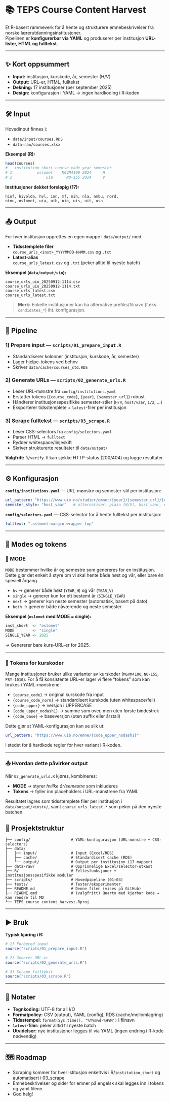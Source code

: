 # 📚 TEPS Course Content Harvest

Et R-basert rammeverk for å hente og strukturere emnebeskrivelser fra norske lærerutdanningsinstitusjoner.  
Pipelinen er **konfigurerbar via YAML** og produserer per institusjon **URL-lister, HTML og fulltekst**.

---

## ✨ Kort oppsummert

- **Input:** institusjon, kurskode, år, semester (H/V)  
- **Output:** URL-er, HTML, fulltekst  
- **Dekning:** 17 institusjoner (per september 2025)  
- **Design:** konfigurasjon i YAML → ingen hardkoding i R-koden

---

## 🛠️ Input

Hovedinput finnes i:

- `data/input/courses.RDS`  
- `data-raw/courses.xlsx`

**Eksempel (R):**
```r
head(courses)
#   institution_short course_code year semester
# 1           oslomet    MGVM4100 2024     H
# 2               uia      NO-155 2024     V
```

**Institusjoner dekket foreløpig (17):**
```text
hiof, hivolda, hvl, inn, mf, nih, nla, nmbu, nord,
ntnu, oslomet, uia, uib, uio, uis, uit, usn
```

---

## 📤 Output

For hver institusjon opprettes en egen mappe i `data/output/` med:

- **Tidsstemplete filer**  
  `course_urls_<inst>_YYYYMMDD-HHMM.csv` og `.txt`
- **Latest-alias**  
  `course_urls_latest.csv` og `.txt` (peker alltid til nyeste batch)

**Eksempel (`data/output/uio`):**
```text
course_urls_uio_20250912-1114.csv
course_urls_uio_20250912-1114.txt
course_urls_latest.csv
course_urls_latest.txt
```

> **Merk:** Enkelte institusjoner kan ha alternative prefiks/filnavn (f.eks. `candidates_*`) iht. konfigurasjon.

---

## 🔄 Pipeline

### 1) Prepare input — `scripts/01_prepare_input.R`
- Standardiserer kolonner (institusjon, kurskode, år, semester)
- Lager hjelpe-tokens ved behov
- Skriver `data/cache/courses_std.RDS`

### 2) Generate URLs — `scripts/02_generate_urls.R`
- Leser URL-mønstre fra `config/institutions.yaml`
- Erstatter tokens (`{course_code}`, `{year}`, `{semester_url}`) robust
- Håndterer institusjonsspesifikke semester-stiler (`H/V`, `host/vaar`, `1/2`, …)
- Eksporterer tidsstemplete + `latest`-filer per institusjon

### 3) Scrape fulltekst — `scripts/03_scrape.R`
- Leser CSS-selectors fra `config/selectors.yaml`
- Parser HTML → `fulltext`
- Rydder whitespace/linjeskift
- Skriver strukturerte resultater til `data/output/`

**Valgfritt:** `R/verify.R` kan sjekke HTTP-status (200/404) og logge resultater.

---

## ⚙️ Konfigurasjon

**`config/institutions.yaml`** — URL-mønstre og semester-stil per institusjon:
```yaml
url_pattern: "https://www.uio.no/studier/emner/{year}/{semester_url}/{course_code}/index.html"
semester_style: "host_vaar"   # alternativer: plain (H/V), host_vaar, ntnu (1/2), m.fl.
```

**`config/selectors.yaml`** — CSS-selector for å hente fulltekst per institusjon:
```yaml
fulltext: ".oslomet-margin-wrapper-top"
```

---

## 📑 Modes og tokens

### 🔧 MODE
`MODE` bestemmer hvilke år og semestre som genereres for en institusjon. Dette gjør det enkelt å styre om vi skal hente både høst og vår, eller bare én spesiell årgang.

- `hv` → generer både høst (`YEAR_H`) og vår (`YEAR_V`)  
- `single` → generer kun for ett bestemt år (`SINGLE_YEAR`)  
- `next` → generer kun neste semester (automatisk, basert på dato)  
- `both` → generer både nåværende og neste semester  

**Eksempel (`oslomet` med MODE = single):**
```r
inst_short  <- "oslomet"
MODE        <- "single"
SINGLE_YEAR <- 2025
```
→ Genererer bare kurs-URL-er for 2025.

---

### 🔡 Tokens for kurskoder
Mange institusjoner bruker ulike varianter av kurskoder (`MGVM4100`, `NO-155`, `PSY-1010`). For å få konsistente URL-er lager vi flere “tokens” som kan brukes i YAML-mønstrene:

- `{course_code}` → original kurskode fra input  
- `{course_code_norm}` → standardisert kurskode (uten whitespace/feil)  
- `{code_upper}` → versjon i UPPERCASE  
- `{code_upper_nodash1}` → samme som over, men uten første bindestrek  
- `{code_base}` → baseversjon (uten suffix eller årstall)  

Dette gjør at YAML-konfigurasjon kan se slik ut:
```yaml
url_pattern: "https://www.uib.no/emne/{code_upper_nodash1}"
```
i stedet for å hardkode regler for hver variant i R-koden.

---

### 📤 Hvordan dette påvirker output
Når `02_generate_urls.R` kjøres, kombineres:

- **MODE** → styrer *hvilke år/semestre* som inkluderes  
- **Tokens** → fyller inn placeholders i URL-mønstrene fra YAML  

Resultatet lagres som tidsstemplete filer per institusjon i `data/output/<inst>/`, samt `course_urls_latest.*` som peker på den nyeste batchen.


## 📂 Prosjektstruktur

```text
├── config/                  # YAML-konfigurasjon (URL-mønstre + CSS-selectors)
├── data/
│   ├── input/               # Input (Excel/RDS)
│   ├── cache/               # Standardisert cache (RDS)
│   └── output/              # Output per institusjon (17 mapper)
├── data-raw/                # Opprinnelige Excel/selector-utkast
├── R/                       # Fellesfunksjoner + institusjonsspesifikke moduler
├── scripts/                 # Hovedpipeline (01–03)
├── tests/                   # Tester/eksperimenter
├── README.md                # Denne filen (vises på GitHub)
├── README.qmd               # (valgfritt) Quarto med kjørbar kode → kan rendre til MD
└── TEPS_course_content_harvest.Rproj
```

---

## ▶️ Bruk

**Typisk kjøring i R:**
```r
# 1) Forbered input
source("scripts/01_prepare_input.R")

# 2) Generer URL-er
source("scripts/02_generate_urls.R")

# 3) Scrape fulltekst
source("scripts/03_scrape.R")
```

---

## 📌 Notater

- **Tegnkoding:** UTF-8 for all I/O  
- **Formatpolicy:** CSV (output), YAML (config), RDS (cache/mellomlagring)  
- **Tidsstempel:** `format(Sys.time(), "%Y%m%d-%H%M")` i filnavn  
- **`latest`-filer:** peker alltid til nyeste batch  
- **Utvidelser:** nye institusjoner legges til via YAML (ingen endring i R-kode nødvendig)

---

## 🗺️ Roadmap

- Scraping kommer for hver istitusjon enkeltvis i R/`institution_short` og automatisert i 03_scrape
- Emnebeskrivelser og sider for emner på engelsk skal legges inn i tokens og yaml filene.
- God helg! 
